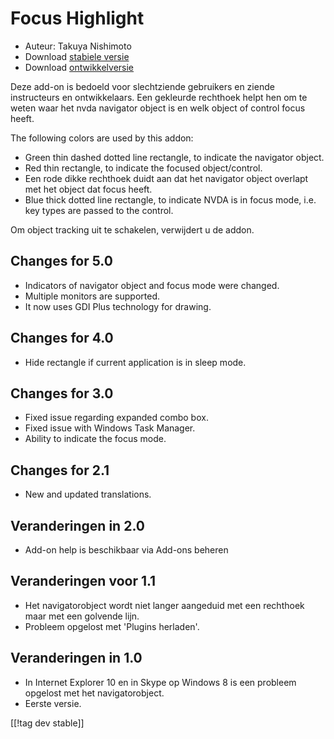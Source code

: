 # Focus Highlight #

* Auteur: Takuya Nishimoto
* Download [stabiele versie][2]
* Download [ontwikkelversie][1]

Deze add-on is bedoeld voor slechtziende gebruikers en ziende instructeurs
en ontwikkelaars. Een gekleurde rechthoek helpt hen om te weten waar het
nvda navigator object is en welk object of control focus heeft.

The following colors are used by this addon:

* Green thin dashed dotted line rectangle, to indicate the navigator object.
* Red thin rectangle, to indicate the focused object/control.
* Een rode dikke rechthoek duidt aan dat het navigator object overlapt met
  het object dat focus heeft.
* Blue thick dotted line rectangle, to indicate NVDA is in focus mode,
  i.e. key types are passed to the control.

Om object tracking uit te schakelen, verwijdert u de addon.

## Changes for 5.0 ##

* Indicators of navigator object and focus mode were changed.
* Multiple monitors are supported.
* It now uses GDI Plus technology for drawing.

## Changes for 4.0 ##

* Hide rectangle if current application is in sleep mode.

## Changes for 3.0 ##

* Fixed issue regarding expanded combo box.
* Fixed issue with Windows Task Manager.
* Ability to indicate the focus mode.

## Changes for 2.1 ##

* New and updated translations.

## Veranderingen in 2.0 ##

* Add-on help is beschikbaar via Add-ons beheren

## Veranderingen voor 1.1 ##

* Het navigatorobject wordt niet langer aangeduid met een rechthoek maar met
  een golvende lijn.
* Probleem opgelost met 'Plugins herladen'.

## Veranderingen in 1.0 ##

* In Internet Explorer 10 en in Skype op Windows 8 is een probleem opgelost
  met het navigatorobject.
* Eerste versie.


[[!tag dev stable]]

[1]: https://addons.nvda-project.org/files/get.php?file=fh-dev

[2]: https://addons.nvda-project.org/files/get.php?file=fh
